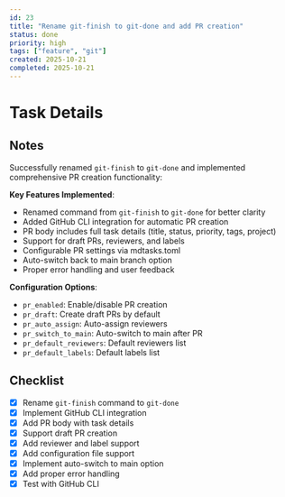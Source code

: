 ```yaml
---
id: 23
title: "Rename git-finish to git-done and add PR creation"
status: done
priority: high
tags: ["feature", "git"]
created: 2025-10-21
completed: 2025-10-21
---
```


# Task Details

## Notes
Successfully renamed `git-finish` to `git-done` and implemented comprehensive PR creation functionality:

**Key Features Implemented**:
- Renamed command from `git-finish` to `git-done` for better clarity
- Added GitHub CLI integration for automatic PR creation
- PR body includes full task details (title, status, priority, tags, project)
- Support for draft PRs, reviewers, and labels
- Configurable PR settings via mdtasks.toml
- Auto-switch back to main branch option
- Proper error handling and user feedback

**Configuration Options**:
- `pr_enabled`: Enable/disable PR creation
- `pr_draft`: Create draft PRs by default
- `pr_auto_assign`: Auto-assign reviewers
- `pr_switch_to_main`: Auto-switch to main after PR
- `pr_default_reviewers`: Default reviewers list
- `pr_default_labels`: Default labels list

## Checklist
- [x] Rename `git-finish` command to `git-done`
- [x] Implement GitHub CLI integration
- [x] Add PR body with task details
- [x] Support draft PR creation
- [x] Add reviewer and label support
- [x] Add configuration file support
- [x] Implement auto-switch to main option
- [x] Add proper error handling
- [x] Test with GitHub CLI

